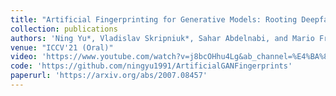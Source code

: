 ```yaml
---
title: "Artificial Fingerprinting for Generative Models: Rooting Deepfake Attribution in Training Data"
collection: publications
authors: 'Ning Yu*, Vladislav Skripniuk*, Sahar Abdelnabi, and Mario Fritz'
venue: "ICCV'21 (Oral)"
video: 'https://www.youtube.com/watch?v=j8bcOHhu4Lg&ab_channel=%E4%BA%8E%E5%AE%81' 
code: 'https://github.com/ningyu1991/ArtificialGANFingerprints'
paperurl: 'https://arxiv.org/abs/2007.08457'
---
```

